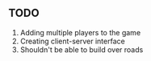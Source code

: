 ## TODO

1) Adding multiple players to the game
2) Creating client-server interface
3) Shouldn't be able to build over roads
